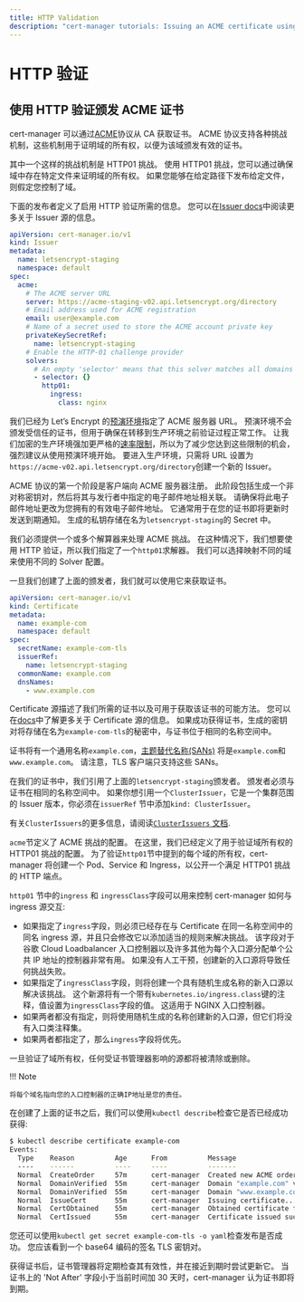 ```yaml
---
title: HTTP Validation
description: "cert-manager tutorials: Issuing an ACME certificate using HTTP validation"
---
```


# HTTP 验证

## 使用 HTTP 验证颁发 ACME 证书

cert-manager 可以通过[ACME](https://en.wikipedia.org/wiki/Automated_Certificate_Management_Environment)协议从 CA 获取证书。
ACME 协议支持各种挑战机制，这些机制用于证明域的所有权，以便为该域颁发有效的证书。

其中一个这样的挑战机制是 HTTP01 挑战。
使用 HTTP01 挑战，您可以通过确保域中存在特定文件来证明域的所有权。
如果您能够在给定路径下发布给定文件，则假定您控制了域。

下面的发布者定义了启用 HTTP 验证所需的信息。
您可以在[Issuer docs](../../concepts/issuer.md)中阅读更多关于 Issuer 源的信息。

```yaml
apiVersion: cert-manager.io/v1
kind: Issuer
metadata:
  name: letsencrypt-staging
  namespace: default
spec:
  acme:
    # The ACME server URL
    server: https://acme-staging-v02.api.letsencrypt.org/directory
    # Email address used for ACME registration
    email: user@example.com
    # Name of a secret used to store the ACME account private key
    privateKeySecretRef:
      name: letsencrypt-staging
    # Enable the HTTP-01 challenge provider
    solvers:
      # An empty 'selector' means that this solver matches all domains
      - selector: {}
        http01:
          ingress:
            class: nginx
```

我们已经为 Let’s Encrypt 的[预演环境](https://letsencrypt.org/docs/staging-environment/)指定了 ACME 服务器 URL。
预演环境不会颁发受信任的证书，但用于确保在转移到生产环境之前验证过程正常工作。
让我们加密的生产环境强加更严格的[速率限制](https://letsencrypt.org/docs/rate-limits/)，所以为了减少您达到这些限制的机会，强烈建议从使用预演环境开始。
要进入生产环境，只需将 URL 设置为`https://acme-v02.api.letsencrypt.org/directory`创建一个新的 Issuer。

ACME 协议的第一个阶段是客户端向 ACME 服务器注册。
此阶段包括生成一个非对称密钥对，然后将其与发行者中指定的电子邮件地址相关联。
请确保将此电子邮件地址更改为您拥有的有效电子邮件地址。
它通常用于在您的证书即将更新时发送到期通知。
生成的私钥存储在名为`letsencrypt-staging`的 Secret 中。

我们必须提供一个或多个解算器来处理 ACME 挑战。
在这种情况下，我们想要使用 HTTP 验证，所以我们指定了一个`http01`求解器。
我们可以选择映射不同的域来使用不同的 Solver 配置。

一旦我们创建了上面的颁发者，我们就可以使用它来获取证书。

```yaml
apiVersion: cert-manager.io/v1
kind: Certificate
metadata:
  name: example-com
  namespace: default
spec:
  secretName: example-com-tls
  issuerRef:
    name: letsencrypt-staging
  commonName: example.com
  dnsNames:
    - www.example.com
```

Certificate 源描述了我们所需的证书以及可用于获取该证书的可能方法。
您可以在[docs](../../concepts/certificate.md)中了解更多关于 Certificate 源的信息。
如果成功获得证书，生成的密钥对将存储在名为`example-com-tls`的秘密中，与证书位于相同的名称空间中。

证书将有一个通用名称`example.com`，[主题替代名称(SANs)](https://en.wikipedia.org/wiki/Subject_Alternative_Name) 将是`example.com`和`www.example.com`。
请注意，TLS 客户端只支持这些 SANs。

在我们的证书中，我们引用了上面的`letsencrypt-staging`颁发者。
颁发者必须与证书在相同的名称空间中。
如果你想引用一个`ClusterIssuer`，它是一个集群范围的 Issuer 版本，你必须在`issuerRef` 节中添加`kind: ClusterIssuer`。

有关`ClusterIssuers`的更多信息，请阅读[`ClusterIssuers` 文档](../../concepts/issuer.md).

`acme`节定义了 ACME 挑战的配置。
在这里，我们已经定义了用于验证域所有权的 HTTP01 挑战的配置。
为了验证`http01`节中提到的每个域的所有权，cert-manager 将创建一个 Pod、Service 和 Ingress，以公开一个满足 HTTP01 挑战的 HTTP 端点。

`http01` 节中的`ingress` 和 `ingressClass`字段可以用来控制 cert-manager 如何与 ingress 源交互:

- 如果指定了`ingress`字段，则必须已经存在与 Certificate 在同一名称空间中的同名 ingress 源，并且只会修改它以添加适当的规则来解决挑战。
  该字段对于谷歌 Cloud Loadbalancer 入口控制器以及许多其他为每个入口源分配单个公共 IP 地址的控制器非常有用。
  如果没有人工干预，创建新的入口源将导致任何挑战失败。
- 如果指定了`ingressClass`字段，则将创建一个具有随机生成名称的新入口源以解决该挑战。
  这个新源将有一个带有`kubernetes.io/ingress.class`键的注释，值设置为`ingressClass`字段的值。
  这适用于 NGINX 入口控制器。
- 如果两者都没有指定，则将使用随机生成的名称创建新的入口源，但它们将没有入口类注释集。
- 如果两者都指定了，那么`ingress`字段将优先。

一旦验证了域所有权，任何受证书管理器影响的源都将被清除或删除。

!!! Note

    将每个域名指向您的入口控制器的正确IP地址是您的责任。

在创建了上面的证书之后，我们可以使用`kubectl describe`检查它是否已经成功获得:

```bash
$ kubectl describe certificate example-com
Events:
  Type    Reason          Age      From          Message
  ----    ------          ----     ----          -------
  Normal  CreateOrder     57m      cert-manager  Created new ACME order, attempting validation...
  Normal  DomainVerified  55m      cert-manager  Domain "example.com" verified with "http-01" validation
  Normal  DomainVerified  55m      cert-manager  Domain "www.example.com" verified with "http-01" validation
  Normal  IssueCert       55m      cert-manager  Issuing certificate...
  Normal  CertObtained    55m      cert-manager  Obtained certificate from ACME server
  Normal  CertIssued      55m      cert-manager  Certificate issued successfully
```

您还可以使用`kubectl get secret example-com-tls -o yaml`检查发布是否成功。
您应该看到一个 base64 编码的签名 TLS 密钥对。

获得证书后，证书管理器将定期检查其有效性，并在接近到期时尝试更新它。
当证书上的 'Not After' 字段小于当前时间加 30 天时，cert-manager 认为证书即将到期。
